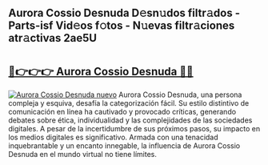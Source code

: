 ## Aurora Cossio Desnuda D𝚎sn𝚞dos filtr𝚊dos - Parts-isf Vid𝚎os f𝚘tos - N𝚞evas filtr𝚊ciones atr𝚊ctivas 2ae5U

# <h2><a href="http://mb9mhj.tromn.icu/?c=Aurora+Cossio+Desnuda">🔗👉👉👉 Aurora Cossio Desnuda 🔗🔗</a></h2>

[![Aurora Cossio Desnuda nuevo](https://i.imgur.com/pEAQMta.gif)](http://mb9mhj.tromn.icu/?c=Aurora+Cossio+Desnuda)
Aurora Cossio Desnuda, una persona compleja y esquiva, desafía la categorización fácil. Su estilo distintivo de comunicación en línea ha cautivado y provocado críticas, generando debates sobre ética, individualidad y las complejidades de las sociedades digitales. A pesar de la incertidumbre de sus próximos pasos, su impacto en los medios digitales es significativo. Armada con una tenacidad inquebrantable y un encanto innegable, la influencia de Aurora Cossio Desnuda en el mundo virtual no tiene límites.
